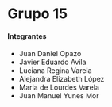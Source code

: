 <div> 
    <h1>Grupo 15</h1>
</div>
<div>
  <h4>Integrantes</h4>
  <ul>
    <li>Juan Daniel Opazo</li>
    <li>Javier Eduardo Avila</li>
    <li>Luciana Regina Varela</li>
    <li>Alejandra Elizabeth López</li>
    <li>Maria de Lourdes Varela</li>
        <li>Juan Manuel Yunes Mor</li>
  </ul>  
</div>
